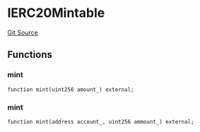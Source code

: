 # IERC20Mintable
[Git Source](https://github.com/KlimaDAO/klimadao-solidity/blob/0daf6561853dcea28093c3f0ddf1098de21c5de2/src/protocol/staking/utils/KlimaTreasury.sol)


## Functions
### mint


```solidity
function mint(uint256 amount_) external;
```

### mint


```solidity
function mint(address account_, uint256 ammount_) external;
```

